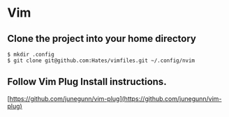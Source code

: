 # Vim

## Clone the project into your home directory

```
$ mkdir .config
$ git clone git@github.com:Hates/vimfiles.git ~/.config/nvim
```

## Follow Vim Plug Install instructions.

[https://github.com/junegunn/vim-plug](https://github.com/junegunn/vim-plug)
